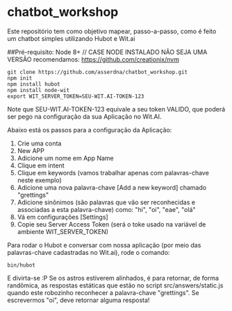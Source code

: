 # chatbot_workshop
Este repositório tem como objetivo mapear, passo-a-passo, como é feito um chatbot simples utilizando Hubot e Wit.ai

##Pré-requisito:
Node 8+
// CASE NODE INSTALADO NÃO SEJA UMA VERSÃO recomendamos: https://github.com/creationix/nvm

```
git clone https://github.com/asserdna/chatbot_workshop.git
npm init
npm install hubot
npm install node-wit
export WIT_SERVER_TOKEN=SEU-WIT.AI-TOKEN-123
```

Note que SEU-WIT.AI-TOKEN-123 equivale a seu token VALIDO, que poderá ser pego na configuração da sua Aplicação no Wit.AI.

Abaixo está os passos para a configuração da Aplicação:
1. Crie uma conta
2. New APP
3. Adicione um nome em App Name
4. Clique em intent 
5. Clique em keywords (vamos trabalhar apenas com palavras-chave neste exemplo)
5. Adicione uma nova palavra-chave [Add a new keyword] chamado "grettings"
6. Adicione sinônimos (são palavras que vão ser reconhecidas e associadas a esta palavra-chave) como: "hi", "oi", "eae", "olá"
7. Vá em configurações [Settings]
8. Copie seu Server Access Token (será o toke usado na variável de ambiente WIT_SERVER_TOKEN)

Para rodar o Hubot e conversar com nossa aplicação (por meio das palavras-chave cadastradas no Wit.ai), rode o comando:
```
bin/hubot
```
E divirta-se :P
Se os astros estiverem alinhados, é para retornar, de forma randômica, as respostas estáticas que estão no script src/answers/static.js quando este robozinho reconhecer a palavra-chave "grettings". Se escrevermos "oi", deve retornar alguma resposta!

